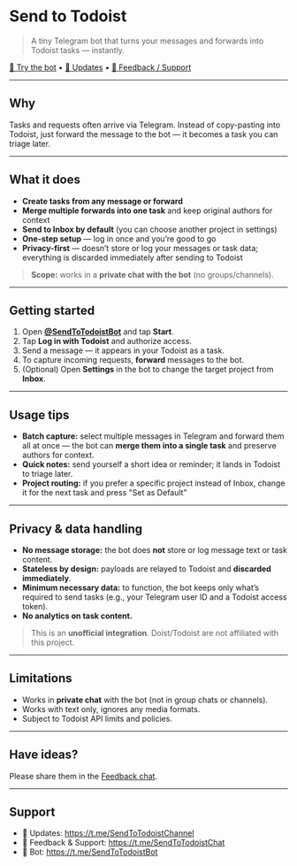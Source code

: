 # Send to Todoist

> A tiny Telegram bot that turns your messages and forwards into Todoist tasks — instantly.

[🤖 Try the bot](https://t.me/SendToTodoistBot) • [📢 Updates](https://t.me/SendToTodoistChannel) • [💬 Feedback / Support](https://t.me/SendToTodoistChat)

---

## Why
Tasks and requests often arrive via Telegram. Instead of copy-pasting into Todoist, just forward the message to the bot — it becomes a task you can triage later.

---

## What it does

- **Create tasks from any message or forward**  
- **Merge multiple forwards into one task** and keep original authors for context  
- **Send to Inbox by default** (you can choose another project in settings)  
- **One-step setup** — log in once and you’re good to go  
- **Privacy-first** — doesn’t store or log your messages or task data; everything is discarded immediately after sending to Todoist

> **Scope:** works in a **private chat with the bot** (no groups/channels).

---

## Getting started

1. Open **[@SendToTodoistBot](https://t.me/SendToTodoistBot)** and tap **Start**.  
2. Tap **Log in with Todoist** and authorize access.  
3. Send a message — it appears in your Todoist as a task.  
4. To capture incoming requests, **forward** messages to the bot.  
5. (Optional) Open **Settings** in the bot to change the target project from **Inbox**.

---

## Usage tips

- **Batch capture:** select multiple messages in Telegram and forward them all at once — the bot can **merge them into a single task** and preserve authors for context.  
- **Quick notes:** send yourself a short idea or reminder; it lands in Todoist to triage later.  
- **Project routing:** if you prefer a specific project instead of Inbox, change it for the next task and press "Set as Default"

---

## Privacy & data handling

- **No message storage:** the bot does **not** store or log message text or task content.  
- **Stateless by design:** payloads are relayed to Todoist and **discarded immediately**.  
- **Minimum necessary data:** to function, the bot keeps only what’s required to send tasks (e.g., your Telegram user ID and a Todoist access token).  
- **No analytics on task content.**

> This is an **unofficial integration**. Doist/Todoist are not affiliated with this project.

---

## Limitations

- Works in **private chat** with the bot (not in group chats or channels).  
- Works with text only, ignores any media formats.
- Subject to Todoist API limits and policies.

---

## Have ideas?

Please share them in the [Feedback chat](https://t.me/SendToTodoistChat).

---

## Support

- 📢 Updates: https://t.me/SendToTodoistChannel  
- 💬 Feedback & Support: https://t.me/SendToTodoistChat  
- 🤖 Bot: https://t.me/SendToTodoistBot
